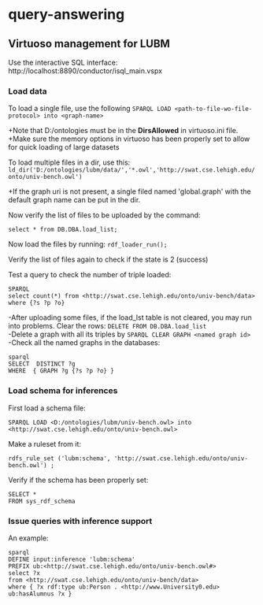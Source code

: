 # query-answering

## Virtuoso management for LUBM
Use the interactive SQL interface: http://localhost:8890/conductor/isql_main.vspx
### Load data
To load a single file, use the following
```SPARQL LOAD <path-to-file-wo-file-protocol> into <graph-name>```

+Note that D:/ontologies must be in the **DirsAllowed** in virtuoso.ini file.  
+Make sure the memory options in virtuoso has been properly set to allow for quick loading of large datasets 

To load multiple files in a dir, use this:
```ld_dir('D:/ontologies/lubm/data/','*.owl','http://swat.cse.lehigh.edu/onto/univ-bench.owl')```

+If the graph uri is not present, a single filed named 'global.graph' with the default graph name can be put in the dir.

Now verify the list of files to be uploaded by the command:

```select * from DB.DBA.load_list;```

Now load the files by running:
```rdf_loader_run();```

Verify the list of files again to check if the state is 2 (success)

Test a query to check the number of triple loaded:
```
SPARQL 
select count(*) from <http://swat.cse.lehigh.edu/onto/univ-bench/data>
where {?s ?p ?o}
```

-After uploading some files, if the load_lst table is not cleared, you may run into problems. Clear the rows:
```DELETE FROM DB.DBA.load_list```   
-Delete a graph with all its triples by ```SPARQL CLEAR GRAPH <named graph id>```  
-Check all the named graphs in the databases:
```
sparql 
SELECT  DISTINCT ?g 
WHERE  { GRAPH ?g {?s ?p ?o} }
```

### Load schema for inferences
First load a schema file:
```
SPARQL LOAD <D:/ontologies/lubm/univ-bench.owl> into <http://swat.cse.lehigh.edu/onto/univ-bench.owl>
```
Make a ruleset from it:
```
rdfs_rule_set ('lubm:schema', 'http://swat.cse.lehigh.edu/onto/univ-bench.owl') ;
```
Verify if the schema has been properly set:
```
SELECT *
FROM sys_rdf_schema
```
### Issue queries with inference support
An example:
```
sparql
DEFINE input:inference 'lubm:schema'
PREFIX ub:<http://swat.cse.lehigh.edu/onto/univ-bench.owl#> 
select ?x 
from <http://swat.cse.lehigh.edu/onto/univ-bench/data>
where { ?x rdf:type ub:Person . <http://www.University0.edu> ub:hasAlumnus ?x }
```
